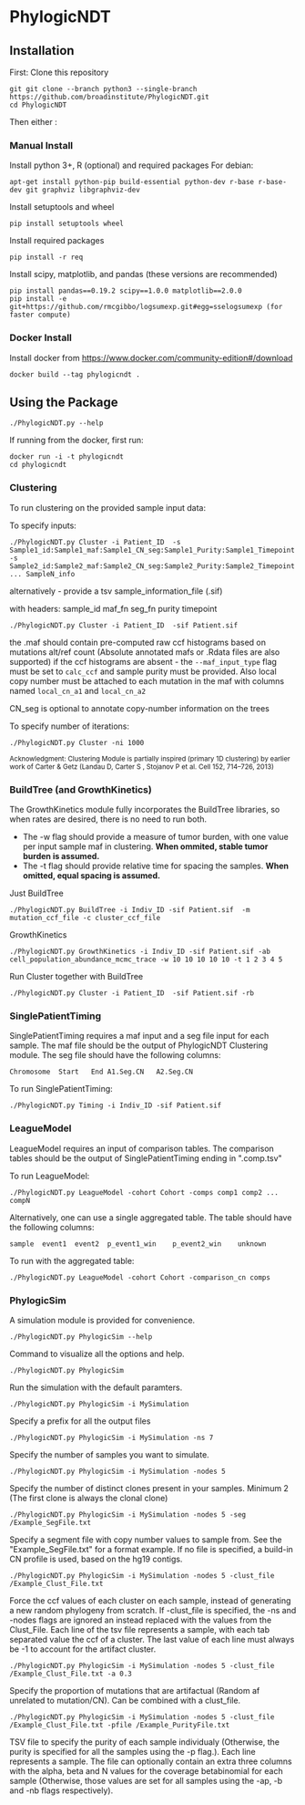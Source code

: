 # PhylogicNDT
## Installation 
First:  Clone this repository

    git git clone --branch python3 --single-branch  https://github.com/broadinstitute/PhylogicNDT.git
    cd PhylogicNDT

Then either :
	
### Manual Install 
Install python 3+, R (optional) and required packages 
For debian:

    apt-get install python-pip build-essential python-dev r-base r-base-dev git graphviz libgraphviz-dev


Install setuptools and wheel

	pip install setuptools wheel
	
Install required packages 

	pip install -r req
	
Install scipy, matplotlib, and pandas (these versions are recommended) 

	pip install pandas==0.19.2 scipy==1.0.0 matplotlib==2.0.0
	pip install -e git+https://github.com/rmcgibbo/logsumexp.git#egg=sselogsumexp (for faster compute)




### Docker Install
Install docker from https://www.docker.com/community-edition#/download

	docker build --tag phylogicndt . 

## Using the Package

    ./PhylogicNDT.py --help

If running from the docker, first run:

	docker run -i -t phylogicndt
	cd phylogicndt


### Clustering 

To run clustering on the provided sample input data:

 To specify inputs: 

	./PhylogicNDT.py Cluster -i Patient_ID  -s Sample1_id:Sample1_maf:Sample1_CN_seg:Sample1_Purity:Sample1_Timepoint -s Sample2_id:Sample2_maf:Sample2_CN_seg:Sample2_Purity:Sample2_Timepoint ... SampleN_info 

alternatively - provide a tsv sample_information_file (.sif) 

with headers: sample_id maf_fn seg_fn purity timepoint

    ./PhylogicNDT.py Cluster -i Patient_ID  -sif Patient.sif

the .maf should contain pre-computed raw ccf histograms based on mutations alt/ref count 
(Absolute annotated mafs or .Rdata files are also supported)
if the ccf histograms are absent - the `--maf_input_type` flag must be set to
`calc_ccf` and sample purity must be provided. Also local copy number must
be attached to each mutation in the maf with columns named `local_cn_a1` and `local_cn_a2`

CN_seg is optional to annotate copy-number information on the trees

To specify number of iterations: 

	./PhylogicNDT.py Cluster -ni 1000

	
<sub>Acknowledgment: Clustering Module is partially inspired (primary 1D clustering) by earlier work of Carter & Getz (Landau D, Carter S , Stojanov P et al. Cell 152, 714–726, 2013)</sub>
	
### BuildTree (and GrowthKinetics) 
The GrowthKinetics module fully incorporates the BuildTree libraries, so when rates are desired, there is no need to run both. 

 - The -w flag should provide a measure of tumor burden, with one value per input sample maf in clustering. **When ommited, stable tumor burden is assumed.** 
  - The -t flag should provide relative time for spacing the samples.
    **When omitted, equal spacing is assumed.** 

Just BuildTree

	./PhylogicNDT.py BuildTree -i Indiv_ID -sif Patient.sif  -m mutation_ccf_file -c cluster_ccf_file 

GrowthKinetics

	./PhylogicNDT.py GrowthKinetics -i Indiv_ID -sif Patient.sif -ab cell_population_abundance_mcmc_trace -w 10 10 10 10 10 -t 1 2 3 4 5 

Run Cluster together with BuildTree

	./PhylogicNDT.py Cluster -i Patient_ID  -sif Patient.sif -rb

### SinglePatientTiming

SinglePatientTiming requires a maf input and a seg file input for each sample.
The maf file should be the output of PhylogicNDT Clustering module.
The seg file should have the following columns:

    Chromosome  Start   End A1.Seg.CN   A2.Seg.CN

To run SinglePatientTiming:

    ./PhylogicNDT.py Timing -i Indiv_ID -sif Patient.sif

### LeagueModel
LeagueModel requires an input of comparison tables.
The comparison tables should be the output of SinglePatientTiming ending in ".comp.tsv"

To run LeagueModel:

    ./PhylogicNDT.py LeagueModel -cohort Cohort -comps comp1 comp2 ... compN

Alternatively, one can use a single aggregated table. The table should have the following columns:

    sample  event1  event2  p_event1_win    p_event2_win    unknown

To run with the aggregated table:

    ./PhylogicNDT.py LeagueModel -cohort Cohort -comparison_cn comps

### PhylogicSim 
A simulation module is provided for convenience.

    ./PhylogicNDT.py PhylogicSim --help

Command to visualize all the options and help.

    ./PhylogicNDT.py PhylogicSim 

Run the simulation with the default paramters.

    ./PhylogicNDT.py PhylogicSim -i MySimulation

Specify a prefix for all the output files

    ./PhylogicNDT.py PhylogicSim -i MySimulation -ns 7

Specify the number of samples you want to simulate. 

    ./PhylogicNDT.py PhylogicSim -i MySimulation -nodes 5

Specify the number of distinct clones present in your samples. Minimum 2 (The first clone is always the clonal clone)

    ./PhylogicNDT.py PhylogicSim -i MySimulation -nodes 5 -seg /Example_SegFile.txt

Specify a segment file with copy number values to sample from. See the "Example_SegFile.txt" for a format example. If no file is specified, a build-in CN profile is used, based on the hg19 contigs.

    ./PhylogicNDT.py PhylogicSim -i MySimulation -nodes 5 -clust_file /Example_Clust_File.txt

Force the ccf values of each cluster on each sample, instead of generating a new random phylogeny from scratch. If -clust_file is specified, the -ns and -nodes flags are ignored an instead replaced with the values from the Clust_File. Each line of the tsv file represents a sample, with each tab separated value the ccf of a cluster. The last value of each line must always be -1 to account for the artifact cluster. 

    ./PhylogicNDT.py PhylogicSim -i MySimulation -nodes 5 -clust_file /Example_Clust_File.txt -a 0.3

Specify the proportion of mutations that are artifactual (Random af unrelated to mutation/CN). Can be combined with a clust_file.

    ./PhylogicNDT.py PhylogicSim -i MySimulation -nodes 5 -clust_file /Example_Clust_File.txt -pfile /Example_PurityFile.txt

TSV file to specify the purity of each sample individualy (Otherwise, the purity is specified for all the samples using the -p flag.). Each line represents a sample. The file can optionally contain an extra three columns with the alpha, beta and N values for the coverage betabinomial for each sample (Otherwise, those values are set for all samples using the -ap, -b and -nb flags respectively). 
